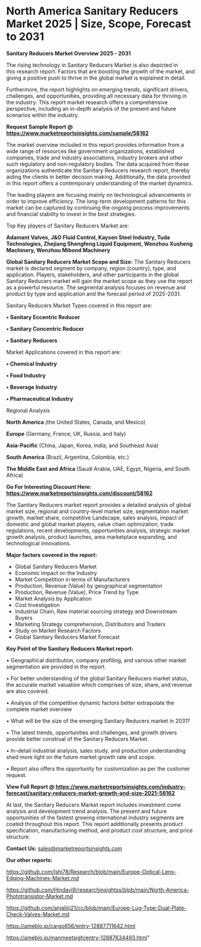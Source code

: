 # North America Sanitary Reducers Market 2025 | Size, Scope, Forecast to 2031

<Strong> Sanitary Reducers Market Overview 2025 - 2031</strong>

The rising technology in Sanitary Reducers Market is also depicted in this research report. Factors that are boosting the growth of the market, and giving a positive push to thrive in the global market is explained in detail.

Furthermore, the report highlights on emerging trends, significant drivers, challenges, and opportunities, providing all necessary data for thriving in the industry. This report market research offers a comprehensive perspective, including an in-depth analysis of the present and future scenarios within the industry.

<strong>Request Sample Report @ <a href=https://www.marketreportsinsights.com/sample/58162>https://www.marketreportsinsights.com/sample/58162</a></strong>

The market overview included in this report provides information from a wide range of resources like government organizations, established companies, trade and industry associations, industry brokers and other such regulatory and non-regulatory bodies. The data acquired from these organizations authenticate the Sanitary Reducers research report, thereby aiding the clients in better decision making. Additionally, the data provided in this report offers a contemporary understanding of the market dynamics.

The leading players are focusing mainly on technological advancements in order to improve efficiency. The long-term development patterns for this market can be captured by continuing the ongoing process improvements and financial stability to invest in the best strategies.

Top Key players of Sanitary Reducers Market are:

<strong>Adamant Valves, J&O Fluid Control, Kaysen Steel Industry, Tuda Technologies, Zhejiang Shengfeng Liquid Equipment, Wenzhou Xusheng Machinery, Wenzhou Mibond Machinery</strong>

<strong><b>Global Sanitary Reducers Market Scope and Size:</b></strong>
The Sanitary Reducers market is declared segment by company, region (country), type, and application. Players, stakeholders, and other participants in the global Sanitary Reducers market will gain the market scope as they use the report as a powerful resource. The segmental analysis focuses on revenue and product by type and application and the forecast period of 2025-2031.

Sanitary Reducers Market Types covered in this report are:

<strong>• Sanitary Eccentric Reducer

• Sanitary Concentric Reducer

• Sanitary Reducers</strong>

Market Applications covered in this report are:

<strong>• Chemical Industry

• Food Industry

• Beverage Industry

• Pharmaceutical Industry</strong> 

Regional Analysis

<strong>North America</strong> (the United States, Canada, and Mexico)

<strong>Europe</strong> (Germany, France, UK, Russia, and Italy)

<strong>Asia-Pacific</strong> (China, Japan, Korea, India, and Southeast Asia)

<strong>South America</strong> (Brazil, Argentina, Colombia, etc.)

<strong>The Middle East and Africa</strong> (Saudi Arabia, UAE, Egypt, Nigeria, and South Africa)

<strong>Go For Interesting Discount Here: <a href=https://www.marketreportsinsights.com/discount/58162>https://www.marketreportsinsights.com/discount/58162</a></strong>

The Sanitary Reducers market report provides a detailed analysis of global market size, regional and country-level market size, segmentation market growth, market share, competitive Landscape, sales analysis, impact of domestic and global market players, value chain optimization, trade regulations, recent developments, opportunities analysis, strategic market growth analysis, product launches, area marketplace expanding, and technological innovations.

<strong><b>Major factors covered in the report:</b></strong>
<ul>
  <li>Global Sanitary Reducers Market </li>
  <li>Economic Impact on the Industry</li>
  <li>Market Competition in terms of Manufacturers</li>
  <li>Production, Revenue (Value) by geographical segmentation</li>
  <li>Production, Revenue (Value), Price Trend by Type</li>
  <li>Market Analysis by Application</li>
  <li>Cost Investigation</li>
  <li>Industrial Chain, Raw material sourcing strategy and Downstream Buyers</li>
  <li>Marketing Strategy comprehension, Distributors and Traders</li>
  <li>Study on Market Research Factors</li>
  <li>Global Sanitary Reducers Market Forecast</li>
</ul>

<strong><b>Key Point of the Sanitary Reducers Market report:</b></strong>

• Geographical distribution, company profiling, and various other market segmentation are provided in the report.

• For better understanding of the global Sanitary Reducers market status, the accurate market valuation which comprises of size, share, and revenue are also covered.

• Analysis of the competitive dynamic factors better extrapolate the complete market overview

• What will be the size of the emerging Sanitary Reducers market in 2031?

• The latest trends, opportunities and challenges, and growth drivers provide better construal of the Sanitary Reducers Market.

• In-detail industrial analysis, sales study, and production understanding shed more light on the future market growth rate and scope.

• Report also offers the opportunity for customization as per the customer request.

<strong><b>View Full Report @ <a href=https://www.marketreportsinsights.com/industry-forecast/sanitary-reducers-market-growth-and-size-2021-58162>https://www.marketreportsinsights.com/industry-forecast/sanitary-reducers-market-growth-and-size-2021-58162</a></b></strong>


At last, the Sanitary Reducers Market report includes investment come analysis and development trend analysis. The present and future opportunities of the fastest growing international industry segments are coated throughout this report. This report additionally presents product specification, manufacturing method, and product cost structure, and price structure.

<strong>Contact Us:</strong>
sales@marketreportsinsights.com

<strong>Our other reports:</strong>

<a href=https://github.com/Ishi78/Research/blob/main/Europe-Optical-Lens-Edging-Machines-Market.md>https://github.com/Ishi78/Research/blob/main/Europe-Optical-Lens-Edging-Machines-Market.md</a>

<a href=https://github.com/Hindavi9/researchinsightss/blob/main/North-America-Phototransistor-Market.md>https://github.com/Hindavi9/researchinsightss/blob/main/North-America-Phototransistor-Market.md</a>

<a href=https://github.com/anjaliiii21/cc/blob/main/Europe-Lug-Type-Dual-Plate-Check-Valves-Market.md>https://github.com/anjaliiii21/cc/blob/main/Europe-Lug-Type-Dual-Plate-Check-Valves-Market.md</a>

<a href=https://ameblo.jp/cargo656/entry-12887711642.html>https://ameblo.jp/cargo656/entry-12887711642.html</a>

<a href=https://ameblo.jp/manmeetsigh/entry-12887634493.html>https://ameblo.jp/manmeetsigh/entry-12887634493.html</a>"

